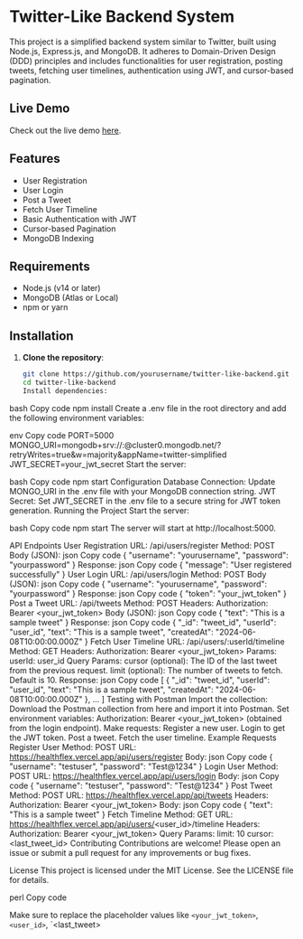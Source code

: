 # Twitter-Like Backend System

This project is a simplified backend system similar to Twitter, built using Node.js, Express.js, and MongoDB. It adheres to Domain-Driven Design (DDD) principles and includes functionalities for user registration, posting tweets, fetching user timelines, authentication using JWT, and cursor-based pagination.

## Live Demo

Check out the live demo [here](https://healthflex.vercel.app/).

## Features

- User Registration
- User Login
- Post a Tweet
- Fetch User Timeline
- Basic Authentication with JWT
- Cursor-based Pagination
- MongoDB Indexing

## Requirements

- Node.js (v14 or later)
- MongoDB (Atlas or Local)
- npm or yarn

## Installation

1. **Clone the repository**:
   ```bash
   git clone https://github.com/yourusername/twitter-like-backend.git
   cd twitter-like-backend
   Install dependencies:
   ```

bash
Copy code
npm install
Create a .env file in the root directory and add the following environment variables:

env
Copy code
PORT=5000
MONGO_URI=mongodb+srv://<username>:<password>@cluster0.mongodb.net/?retryWrites=true&w=majority&appName=twitter-simplified
JWT_SECRET=your_jwt_secret
Start the server:

bash
Copy code
npm start
Configuration
Database Connection: Update MONGO_URI in the .env file with your MongoDB connection string.
JWT Secret: Set JWT_SECRET in the .env file to a secure string for JWT token generation.
Running the Project
Start the server:

bash
Copy code
npm start
The server will start at http://localhost:5000.

API Endpoints
User Registration
URL: /api/users/register
Method: POST
Body (JSON):
json
Copy code
{
"username": "yourusername",
"password": "yourpassword"
}
Response:
json
Copy code
{
"message": "User registered successfully"
}
User Login
URL: /api/users/login
Method: POST
Body (JSON):
json
Copy code
{
"username": "yourusername",
"password": "yourpassword"
}
Response:
json
Copy code
{
"token": "your_jwt_token"
}
Post a Tweet
URL: /api/tweets
Method: POST
Headers:
Authorization: Bearer <your_jwt_token>
Body (JSON):
json
Copy code
{
"text": "This is a sample tweet"
}
Response:
json
Copy code
{
"\_id": "tweet_id",
"userId": "user_id",
"text": "This is a sample tweet",
"createdAt": "2024-06-08T10:00:00.000Z"
}
Fetch User Timeline
URL: /api/users/:userId/timeline
Method: GET
Headers:
Authorization: Bearer <your_jwt_token>
Params:
userId: user_id
Query Params:
cursor (optional): The ID of the last tweet from the previous request.
limit (optional): The number of tweets to fetch. Default is 10.
Response:
json
Copy code
[
{
"_id": "tweet_id",
"userId": "user_id",
"text": "This is a sample tweet",
"createdAt": "2024-06-08T10:00:00.000Z"
},
...
]
Testing with Postman
Import the collection: Download the Postman collection from here and import it into Postman.
Set environment variables:
Authorization: Bearer <your_jwt_token> (obtained from the login endpoint).
Make requests:
Register a new user.
Login to get the JWT token.
Post a tweet.
Fetch the user timeline.
Example Requests
Register User
Method: POST
URL: https://healthflex.vercel.app/api/users/register
Body:
json
Copy code
{
"username": "testuser",
"password": "Test@1234"
}
Login User
Method: POST
URL: https://healthflex.vercel.app/api/users/login
Body:
json
Copy code
{
"username": "testuser",
"password": "Test@1234"
}
Post Tweet
Method: POST
URL: https://healthflex.vercel.app/api/tweets
Headers:
Authorization: Bearer <your_jwt_token>
Body:
json
Copy code
{
"text": "This is a sample tweet"
}
Fetch Timeline
Method: GET
URL: https://healthflex.vercel.app/api/users/<user_id>/timeline
Headers:
Authorization: Bearer <your_jwt_token>
Query Params:
limit: 10
cursor: <last_tweet_id>
Contributing
Contributions are welcome! Please open an issue or submit a pull request for any improvements or bug fixes.

License
This project is licensed under the MIT License. See the LICENSE file for details.

perl
Copy code

Make sure to replace the placeholder values like `<your_jwt_token>`, `<user_id>`, `<last_tweet>
